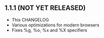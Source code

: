 ## 1.1.1 (NOT YET RELEASED)

* This CHANGELOG
* Various optimizations for modern browsers
* Fixes %g, %o, %x and %X specifiers
